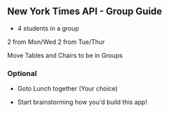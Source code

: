 ## New York Times API - Group Guide

* 4 students in a group

2 from Mon/Wed
2 from Tue/Thur

Move Tables and Chairs to be in Groups

### Optional

* Goto Lunch together (Your choice)


* Start brainstorming how you'd build this app!
